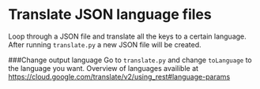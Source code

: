 # Translate JSON language files
Loop through a JSON file and translate all the keys to a certain language. After running `translate.py` a new JSON file will be created. 

###Change output language
Go to `translate.py` and change `toLanguage` to the language you want. Overview of languages availible at https://cloud.google.com/translate/v2/using_rest#language-params
